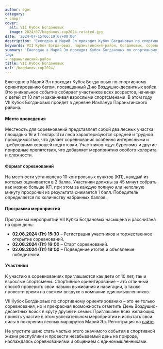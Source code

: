 ```yaml
---
author: egor
category:
- спорт
cover:
  alt: VII Кубок Богдановых
  image: 2024/07/bogdanov-cup2024-rotated.jpg
date: '2024-07-15T06:19:07+00:00'
description: 'Ежегодно в Марий Эл проходит Кубок Богдановых по спортивному ориентированию бегом, посвященный Дню Воздушно-десантных войск. Это уникальное событие...'
keywords: VII Кубок Богдановых, параньгинский-район, богдановых, соревнований, кубок, это, участников, vii, день, 2024, марий, спортивному, ориентированию, воздушно, десантных, войск, лет
summary: 'Ежегодно в Марий Эл проходит Кубок Богдановых по спортивному ориентированию бегом, посвященный Дню Воздушно-десантных войск. Это уникальное событие...'
tag:
- параньгинский-район
title: VII Кубок Богдановых
url: /bogdanov-cup2024/
---
```


Ежегодно в Марий Эл проходит Кубок Богдановых по спортивному ориентированию бегом, посвященный Дню Воздушно-десантных войск. Это уникальное событие собирает участников всех возрастов, начиная с детей от 10 лет и заканчивая взрослыми спортсменами. В этом году VII Кубок Богдановых пройдет в деревне Ильпанур Параньгинского района.

#### Место проведения

Местность для соревнований представляет собой два лесных участка площадью 16 и 1 гектар. Эти леса характеризуются средней и трудной проходимостью, что делает соревнования особенно интересными и требующими хорошей подготовки. Участников ждут буреломы и другие природные препятствия, что добавляет мероприятию особого колорита и сложности.

#### Формат соревнований

На местности установлено 10 контрольных пунктов (КП), каждый из которых оценивается в 2 балла. Участники должны за 45 минут собрать как можно больше КП, при этом за каждую полную или неполную минуту просрочки из результата снимается 1 балл. Победитель определяется по количеству набранных баллов.

#### Программа мероприятий

Программа мероприятий VII Кубка Богдановых насыщена и рассчитана на один день:

- **02.08.2024 (Пт) 15:30** – Регистрация участников и торжественное открытие соревнований.
- **02.08.2024 (Пт) 16:00** – Старт соревнований.
- **02.08.2024 (Пт) 18:00** – Подведение итогов и объявление победителей.

#### Участники

К участию в соревнованиях приглашаются как дети от 10 лет, так и взрослые спортсмены. Спортивное ориентирование – это отличный способ проверить свои навыки выживания и навигации, а также провести время на свежем воздухе в компании единомышленников.

VII Кубок Богдановых по спортивному ориентированию – это не только соревнования, но и прекрасная возможность отметить День Воздушно-десантных войск в кругу друзей и семьи. Приглашаем всех желающих принять участие в этом увлекательном мероприятии и испытать свои силы в покорении лесных маршрутов Марий Эл. Регистрация на [сайте](https://orgeo.ru/event/info/36991).

Не упустите шанс стать частью этого значимого события в спортивной жизни республики и провести незабываемый день на природе, наслаждаясь соревнованиями и общением с единомышленниками.